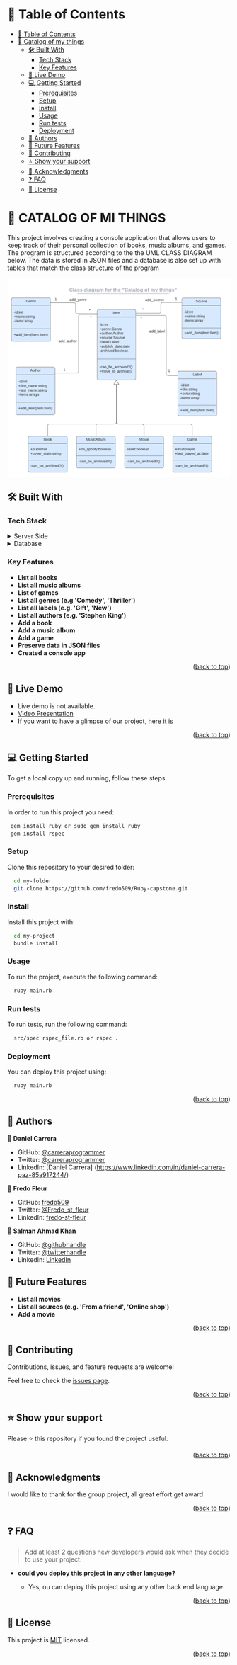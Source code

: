 <a name="readme-top"></a>

<!-- TABLE OF CONTENTS -->

# 📗 Table of Contents

- [📗 Table of Contents](#-table-of-contents)
- [📖 Catalog of my things ](#-catalog-of-my-things-)
  - [🛠 Built With ](#-built-with-)
    - [Tech Stack ](#tech-stack-)
    - [Key Features ](#key-features-)
  - [🚀 Live Demo ](#-live-demo-)
  - [💻 Getting Started ](#-getting-started-)
    - [Prerequisites](#prerequisites)
    - [Setup](#setup)
    - [Install](#install)
    - [Usage](#usage)
    - [Run tests](#run-tests)
    - [Deployment](#deployment)
  - [👥 Authors ](#-authors-)
  - [🔭 Future Features ](#-future-features-)
  - [🤝 Contributing ](#-contributing-)
  - [⭐️ Show your support ](#️-show-your-support-)
  - [🙏 Acknowledgments ](#-acknowledgments-)
  - [❓ FAQ ](#-faq-)
  - [📝 License ](#-license-)

<!-- PROJECT DESCRIPTION -->

# 📖 CATALOG OF MI THINGS <a name="about-project"></a>


This project involves creating a console application that allows users to keep track of their personal collection of books, music albums, and games. The program is structured according to the the UML CLASS DIAGRAM below. The data is stored in JSON files and a database is also set up with tables that match the class structure of the program

<div align="center">

  <img src="./src/images/catalog_of_my_things.png" alt="logo" />
  <br/>

</div>



## 🛠 Built With <a name="built-with"></a>

### Tech Stack <a name="tech-stack"></a>

<details>
  <summary>Server Side</summary>
  <ul>
    <li><a href="https://www.ruby-lang.org/en/">Ruby</a></li>
    <li><a href="https://www.json.org/">Json</a></li>
  </ul>
</details>

<details>
<summary>Database</summary>
  <ul>
    <li><a href="https://www.postgresql.org/">PostgreSQL</a></li>
  </ul>
</details>

<!-- Features -->

### Key Features <a name="key-features"></a>


- **List all books**
- **List all music albums**
- **List of games**
- **List all genres (e.g 'Comedy', 'Thriller')**
- **List all labels (e.g. 'Gift', 'New')**
- **List all authors (e.g. 'Stephen King')**
- **Add a book**
- **Add a music album**
- **Add a game**
- **Preserve data in JSON files**
- **Created a console app**

<p align="right">(<a href="#readme-top">back to top</a>)</p>

## 🚀 Live Demo <a name="live-demo"></a>
- Live demo is not available.
- [Video Presentation](https://drive.google.com/file/d/1axejWDHK84dKpfaZPVe4bJkz8nFqYIFs/view?usp=sharing)
- If you  want to have a glimpse of our project, [here it is](src/images/catalog_of_my_things.png)

<p align="right">(<a href="#readme-top">back to top</a>)</p>

<!-- GETTING STARTED -->

## 💻 Getting Started <a name="getting-started"></a>

To get a local copy up and running, follow these steps.

### Prerequisites

In order to run this project you need:

```sh
 gem install ruby or sudo gem install ruby
 gem install rspec
```


### Setup

Clone this repository to your desired folder:


```sh
  cd my-folder
  git clone https://github.com/fredo509/Ruby-capstone.git
```


### Install

Install this project with:


```sh
  cd my-project
  bundle install
```


### Usage

To run the project, execute the following command:


```sh
  ruby main.rb
```


### Run tests

To run tests, run the following command:

```sh
  src/spec rspec_file.rb or rspec .
```


### Deployment

You can deploy this project using:

```sh
  ruby main.rb
```


<p align="right">(<a href="#readme-top">back to top</a>)</p>


## 👥 Authors <a name="authors"></a>

👤 **Daniel Carrera**

- GitHub: [@carreraprogrammer](https://github.com/carreraprogrammer)
- Twitter: [@carreraprogrammer](https://twitter.com/carreraprog)
- LinkedIn: [Daniel Carrera] (https://www.linkedin.com/in/daniel-carrera-paz-85a917244/)

👤 **Fredo Fleur**

- GitHub: [fredo509](https://github.com/fredo509)
- Twitter: [@Fredo_st_fleur](https://twitter.com/Fredo_st_fleur?t=kXdEx7GqmngfCYId_vu8Tg&s=09)
- LinkedIn: [fredo-st-fleur](https://www.linkedin.com/in/fredo-st-fleur)

👤 **Salman Ahmad Khan**

- GitHub: [@githubhandle](https://github.com/fpsapc)
- Twitter: [@twitterhandle](https://twitter.com/fpsapc)
- LinkedIn: [LinkedIn](https://linkedin.com/in/salman-ahmad1987 )

## 🔭 Future Features <a name="future-features"></a>

- **List all movies**
- **List all sources (e.g. 'From a friend', 'Online shop')**
- **Add a movie**

<p align="right">(<a href="#readme-top">back to top</a>)</p>


## 🤝 Contributing <a name="contributing"></a>

Contributions, issues, and feature requests are welcome!

Feel free to check the [issues page](https://github.com/cvalencia1991/Ruby-Catalog-of-my-things/issues).

<p align="right">(<a href="#readme-top">back to top</a>)</p>


## ⭐️ Show your support <a name="support"></a>

Please ⭐️ this repository if you found the project useful.

<p align="right">(<a href="#readme-top">back to top</a>)</p>


## 🙏 Acknowledgments <a name="acknowledgements"></a>

I would like to thank for the group project, all great effort get award

<p align="right">(<a href="#readme-top">back to top</a>)</p>


## ❓ FAQ <a name="faq"></a>

> Add at least 2 questions new developers would ask when they decide to use your project.

- **could you deploy this project in any other language?**

  - Yes, ou can deploy this project using any other back end language


<p align="right">(<a href="#readme-top">back to top</a>)</p>


## 📝 License <a name="license"></a>

This project is [MIT](./LICENSE) licensed.


<p align="right">(<a href="#readme-top">back to top</a>)</p>
